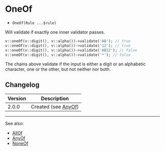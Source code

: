 # OneOf

- `OneOf(Rule ...$rule)`

Will validate if exactly one inner validator passes.

```php
v::oneOf(v::digit(), v::alpha())->validate('AB'); // true
v::oneOf(v::digit(), v::alpha())->validate('12'); // true
v::oneOf(v::digit(), v::alpha())->validate('AB12'); // false
v::oneOf(v::digit(), v::alpha())->validate('*'); // false
```

The chains above validate if the input is either a digit or an alphabetic
character, one or the other, but not neither nor both.

## Changelog

Version | Description
--------|-------------
  2.0.0 | Created (see [AnyOf](AnyOf.md))

***
See also:

- [AllOf](AllOf.md)
- [AnyOf](AnyOf.md)
- [NoneOf](NoneOf.md)

